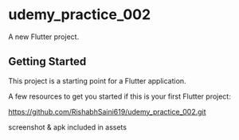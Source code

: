 # udemy_practice_002

A new Flutter project.

## Getting Started

This project is a starting point for a Flutter application.

A few resources to get you started if this is your first Flutter project:

https://github.com/RishabhSaini619/udemy_practice_002.git

screenshot & apk included in assets
